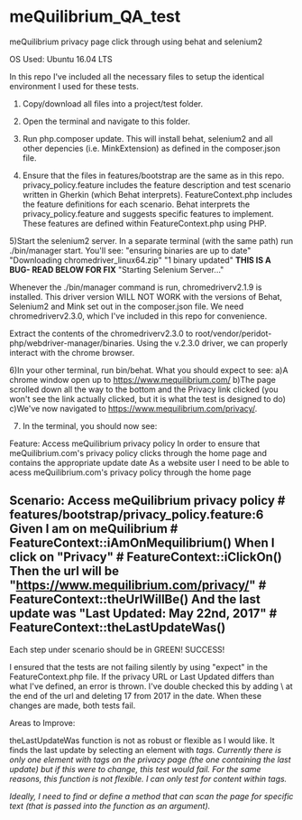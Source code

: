 # meQuilibrium_QA_test
meQuilibrium privacy page click through using behat and selenium2

OS Used: Ubuntu 16.04 LTS

In this repo I've included all the necessary files to setup the identical environment I used for these tests.

1) Copy/download all files into a project/test folder.

2) Open the terminal and navigate to this folder.

3) Run php.composer update.  This will install behat, selenium2 and all other depencies (i.e. MinkExtension) as defined in the composer.json file.

4) Ensure that the files in features/bootstrap are the same as in this repo.  
  privacy_policy.feature includes the feature description and test scenario written in Gherkin (which Behat interprets).
  FeatureContext.php includes the feature definitions for each scenario.  Behat interprets the privacy_policy.feature and suggests specific features to implement.  These features are defined within FeatureContext.php using PHP.
  
5)Start the selenium2 server. In a separate terminal (with the same path) run ./bin/manager start. You'll see: 
"ensuring binaries are up to date"
"Downloading chromedriver_linux64.zip"
"1 binary updated" ****THIS IS A BUG- READ BELOW FOR FIX****
"Starting Selenium Server..."

Whenever the ./bin/manager command is run, chromedriverv2.1.9 is installed.  This driver version WILL NOT WORK with the versions of Behat, Selenium2 and Mink set out in the composer.json file.  We need chromedriverv2.3.0, which I've included in this repo for convenience.

Extract the contents of the chromedriverv2.3.0 to root/vendor/peridot-php/webdriver-manager/binaries.  Using the v.2.3.0 driver, we can properly interact with the chrome browser.

6)In your other terminal, run bin/behat.  What you should expect to see:
  a)A chrome window open up to https://www.mequilibrium.com/
  b)The page scrolled down all the way to the bottom and the Privacy link clicked (you won't see the link actually clicked, but it is what the test is designed to do)
  c)We've now navigated to https://www.mequilibrium.com/privacy/.

7) In the terminal, you should now see:

Feature: Access meQuilibrium privacy policy
  In order to ensure that meQuilibrium.com's privacy policy clicks through the home page and contains the appropriate update date
  As a website user
  I need to be able to acess meQuilibrium.com's privacy policy through the home page

  Scenario: Access meQuilibrium privacy policy                   # features/bootstrap/privacy_policy.feature:6
    Given I am on meQuilibrium                                   # FeatureContext::iAmOnMequilibrium()
    When I click on "Privacy"                                    # FeatureContext::iClickOn()
    Then the url will be "https://www.mequilibrium.com/privacy/" # FeatureContext::theUrlWillBe()
    And the last update was "Last Updated: May 22nd, 2017"       # FeatureContext::theLastUpdateWas()
---
Each step under scenario should be in GREEN!  SUCCESS!  

I ensured that the tests are not failing silently by using "expect" in the FeatureContext.php file.  If the privacy URL or Last Updated differs than what I've defined, an error is thrown.  I've double checked this by adding \\ at the end of the url and deleting 17 from 2017 in the date.  When these changes are made, both tests fail.

Areas to Improve:

theLastUpdateWas function is not as robust or flexible as I would like.  It finds the last update by selecting an element with <em> tags.  Currently there is only one element with <em> tags on the privacy page (the one containing the last update) but if this were to change, this test would fail. For the same reasons, this function is not flexible. I can only test for content within <em> tags.

Ideally, I need to find or define a method that can scan the page for specific text (that is passed into the function as an argument).  


